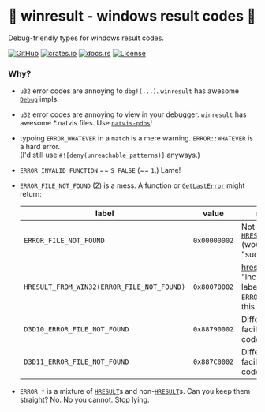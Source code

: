 # 🦀 winresult - windows result codes 🦀

Debug-friendly types for windows result codes.

[![GitHub](https://img.shields.io/github/stars/MaulingMonkey/winresult.svg?label=GitHub&style=social)](https://github.com/MaulingMonkey/winresult)
[![crates.io](https://img.shields.io/crates/v/winresult.svg)](https://crates.io/crates/winresult)
[![docs.rs](https://img.shields.io/docsrs/winresult)](https://docs.rs/winresult)
[![License](https://img.shields.io/crates/l/winresult.svg)](https://github.com/MaulingMonkey/winresult)



### Why?

*   `u32` error codes are annoying to `dbg!(...)`.  `winresult` has awesome [`Debug`] impls.
*   `u32` error codes are annoying to view in your debugger.  `winresult` has awesome \*.natvis files.  Use [`natvis-pdbs`]!
*   typoing `ERROR_WHATEVER` in a `match` is a mere warning. `ERROR::WHATEVER` is a hard error. <br> (I'd still use `#![deny(unreachable_patterns)]` anyways.)
*   `ERROR_INVALID_FUNCTION` == `S_FALSE` (== `1`.)  Lame!
*   `ERROR_FILE_NOT_FOUND` (2) is a mess.  A function or [`GetLastError`] might return:

    | label                                         | value         | notes |
    | --------------------------------------------- | ------------- | ----- |
    | `ERROR_FILE_NOT_FOUND`                        | `0x00000002`  | Not an [`HRESULT`] (would be "successful") |
    | `HRESULT_FROM_WIN32(ERROR_FILE_NOT_FOUND)`    | `0x80070002`  | [hresult.info](https://www.hresult.info/Search?q=ERROR_FILE_NOT_FOUND) "incorrectly" labels `ERROR_*` as this |
    | `D3D10_ERROR_FILE_NOT_FOUND`                  | `0x88790002`  | Different facility, same code |
    | `D3D11_ERROR_FILE_NOT_FOUND`                  | `0x887C0002`  | Different facility, same code |

*   `ERROR_*` is a mixture of [`HRESULT`]s and non-[`HRESULT`]s.  Can you keep them straight?  No.  No you cannot.  Stop lying.

[`Debug`]:          https://doc.rust-lang.org/std/fmt/trait.Debug.html
[`GetLastError`]:   https://docs.microsoft.com/en-us/windows/win32/api/errhandlingapi/nf-errhandlingapi-getlasterror
[`HRESULT`]:        https://docs.microsoft.com/en-us/openspecs/windows_protocols/ms-erref/0642cb2f-2075-4469-918c-4441e69c548a
[`natvis-pdbs`]:    https://crates.io/crates/natvis-pdbs
